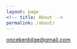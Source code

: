 ```yaml
---
layout: page
<!-- title: About -->
permalink: /about/
---
```



[oncekenbilge@gmail.com](mailto:oncekenbilge@gmail.com)
